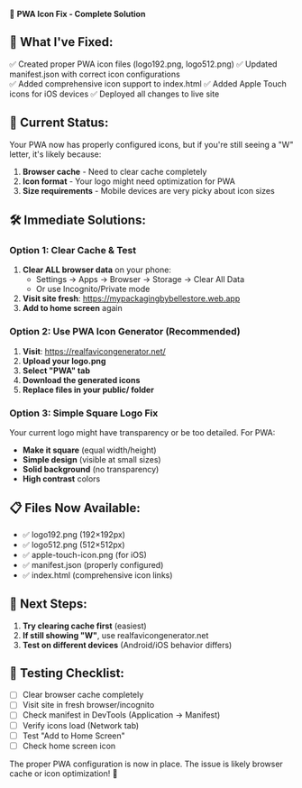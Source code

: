 🚀 **PWA Icon Fix - Complete Solution**

## 🔧 **What I've Fixed:**
✅ Created proper PWA icon files (logo192.png, logo512.png)
✅ Updated manifest.json with correct icon configurations  
✅ Added comprehensive icon support to index.html
✅ Added Apple Touch icons for iOS devices
✅ Deployed all changes to live site

## 📱 **Current Status:**
Your PWA now has properly configured icons, but if you're still seeing a "W" letter, it's likely because:

1. **Browser cache** - Need to clear cache completely
2. **Icon format** - Your logo might need optimization for PWA
3. **Size requirements** - Mobile devices are very picky about icon sizes

## 🛠️ **Immediate Solutions:**

### Option 1: Clear Cache & Test
1. **Clear ALL browser data** on your phone:
   - Settings → Apps → Browser → Storage → Clear All Data
   - Or use Incognito/Private mode
2. **Visit site fresh**: https://mypackagingbybellestore.web.app
3. **Add to home screen** again

### Option 2: Use PWA Icon Generator (Recommended)
1. **Visit**: https://realfavicongenerator.net/
2. **Upload your logo.png**
3. **Select "PWA" tab**
4. **Download the generated icons**
5. **Replace files in your public/ folder**

### Option 3: Simple Square Logo Fix
Your current logo might have transparency or be too detailed. For PWA:
- **Make it square** (equal width/height)
- **Simple design** (visible at small sizes)
- **Solid background** (no transparency)
- **High contrast** colors

## 📋 **Files Now Available:**
- ✅ logo192.png (192×192px)
- ✅ logo512.png (512×512px)  
- ✅ apple-touch-icon.png (for iOS)
- ✅ manifest.json (properly configured)
- ✅ index.html (comprehensive icon links)

## 🎯 **Next Steps:**
1. **Try clearing cache first** (easiest)
2. **If still showing "W"**, use realfavicongenerator.net
3. **Test on different devices** (Android/iOS behavior differs)

## 📱 **Testing Checklist:**
- [ ] Clear browser cache completely
- [ ] Visit site in fresh browser/incognito
- [ ] Check manifest in DevTools (Application → Manifest)
- [ ] Verify icons load (Network tab)
- [ ] Test "Add to Home Screen"
- [ ] Check home screen icon

The proper PWA configuration is now in place. The issue is likely browser cache or icon optimization! 🚀